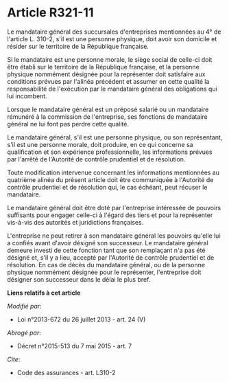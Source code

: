 # Article R321-11

Le mandataire général des succursales d'entreprises mentionnées au 4° de l'article L. 310-2, s'il est une personne physique,
doit avoir son domicile et résider sur le territoire de la République française. 

Si le mandataire est une personne morale, le siège social de celle-ci doit être établi sur le territoire de la République
française, et la personne physique nommément désignée pour la représenter doit satisfaire aux conditions prévues par l'alinéa
précédent et assumer en cette qualité la responsabilité de l'exécution par le mandataire général des obligations qui lui
incombent. 

Lorsque le mandataire général est un préposé salarié ou un mandataire rémunéré à la commission de l'entreprise, ses fonctions
de mandataire général ne lui font pas perdre cette qualité. 

Le mandataire général, s'il est une personne physique, ou son représentant, s'il est une personne morale, doit produire, en
ce qui concerne sa qualification et son expérience professionnelle, les informations prévues par l'arrêté de l'Autorité de
contrôle prudentiel et de résolution. 

Toute modification intervenue concernant les informations mentionnées au quatrième alinéa du présent article doit être
communiquée à l'Autorité de contrôle prudentiel et de résolution qui, le cas échéant, peut récuser le mandataire. 

Le mandataire général doit être doté par l'entreprise intéressée de pouvoirs suffisants pour engager celle-ci à l'égard des
tiers et pour la représenter vis-à-vis des autorités et juridictions françaises. 

L'entreprise ne peut retirer à son mandataire général les pouvoirs qu'elle lui a confiés avant d'avoir désigné son
successeur. Le mandataire général demeure investi de cette fonction tant que son remplaçant n'a pas été désigné et, s'il y a
lieu, accepté par l'Autorité de contrôle prudentiel et de résolution. En cas de décès du mandataire général, ou de la
personne physique nommément désignée pour le représenter, l'entreprise doit désigner son successeur dans le délai le plus
bref.

**Liens relatifs à cet article**

_Modifié par_:

  - Loi n°2013-672 du 26 juillet 2013 - art. 24 (V)

_Abrogé par_:

  - Décret n°2015-513 du 7 mai 2015 - art. 7

_Cite_:

  - Code des assurances - art. L310-2
